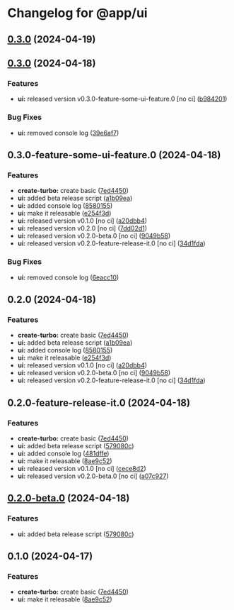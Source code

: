 # Changelog for @app/ui

## [0.3.0](https://github.com/haukurmar/nextjs-sandbox/compare/@app/ui-v0.3.0...@app/ui-vnull) (2024-04-19)

## [0.3.0](https://github.com/haukurmar/nextjs-sandbox/compare/@app/ui-v0.2.0...@app/ui-v0.3.0) (2024-04-18)


### Features

* **ui:** released version v0.3.0-feature-some-ui-feature.0 [no ci] ([b984201](https://github.com/haukurmar/nextjs-sandbox/commit/b984201330ade9bba4fddf3dd46367cf9554e06f))


### Bug Fixes

* **ui:** removed console log ([39e6af7](https://github.com/haukurmar/nextjs-sandbox/commit/39e6af7ddaa2b1decd0aca601ffc61c041a318a5))

## 0.3.0-feature-some-ui-feature.0 (2024-04-18)


### Features

* **create-turbo:** create basic ([7ed4450](https://github.com/haukurmar/nextjs-sandbox/commit/7ed4450724d442676f3713744f792ae6c26cbea2))
* **ui:** added beta release script ([a1b09ea](https://github.com/haukurmar/nextjs-sandbox/commit/a1b09eaea9d0c78c01b92ed2107bf8e77dfc3b83))
* **ui:** added console log ([8580155](https://github.com/haukurmar/nextjs-sandbox/commit/858015507cea745f24e4445122f120bbb0407b06))
* **ui:** make it releasable ([e254f3d](https://github.com/haukurmar/nextjs-sandbox/commit/e254f3dd116a37b7ef6447e4200a4182017e85ed))
* **ui:** released version v0.1.0 [no ci] ([a20dbb4](https://github.com/haukurmar/nextjs-sandbox/commit/a20dbb4404ab60d421fa7c3703b032b4d0155627))
* **ui:** released version v0.2.0 [no ci] ([7dd02d1](https://github.com/haukurmar/nextjs-sandbox/commit/7dd02d1ba2ca48c8ca11b465b3c362c39af05427))
* **ui:** released version v0.2.0-beta.0 [no ci] ([9049b58](https://github.com/haukurmar/nextjs-sandbox/commit/9049b58f7909bcabcd6ba3521f46dc9e3fefc179))
* **ui:** released version v0.2.0-feature-release-it.0 [no ci] ([34d1fda](https://github.com/haukurmar/nextjs-sandbox/commit/34d1fdaf3eda8951c2f75834f13ba7ba7eb22515))


### Bug Fixes

* **ui:** removed console log ([6eacc10](https://github.com/haukurmar/nextjs-sandbox/commit/6eacc1078429b2e37bb414e8d80368514e673263))

## 0.2.0 (2024-04-18)


### Features

* **create-turbo:** create basic ([7ed4450](https://github.com/haukurmar/nextjs-sandbox/commit/7ed4450724d442676f3713744f792ae6c26cbea2))
* **ui:** added beta release script ([a1b09ea](https://github.com/haukurmar/nextjs-sandbox/commit/a1b09eaea9d0c78c01b92ed2107bf8e77dfc3b83))
* **ui:** added console log ([8580155](https://github.com/haukurmar/nextjs-sandbox/commit/858015507cea745f24e4445122f120bbb0407b06))
* **ui:** make it releasable ([e254f3d](https://github.com/haukurmar/nextjs-sandbox/commit/e254f3dd116a37b7ef6447e4200a4182017e85ed))
* **ui:** released version v0.1.0 [no ci] ([a20dbb4](https://github.com/haukurmar/nextjs-sandbox/commit/a20dbb4404ab60d421fa7c3703b032b4d0155627))
* **ui:** released version v0.2.0-beta.0 [no ci] ([9049b58](https://github.com/haukurmar/nextjs-sandbox/commit/9049b58f7909bcabcd6ba3521f46dc9e3fefc179))
* **ui:** released version v0.2.0-feature-release-it.0 [no ci] ([34d1fda](https://github.com/haukurmar/nextjs-sandbox/commit/34d1fdaf3eda8951c2f75834f13ba7ba7eb22515))

## 0.2.0-feature-release-it.0 (2024-04-18)


### Features

* **create-turbo:** create basic ([7ed4450](https://github.com/haukurmar/nextjs-sandbox/commit/7ed4450724d442676f3713744f792ae6c26cbea2))
* **ui:** added beta release script ([579080c](https://github.com/haukurmar/nextjs-sandbox/commit/579080c9e942495ef6c4d6f9d422f3e23ed3f562))
* **ui:** added console log ([481dffe](https://github.com/haukurmar/nextjs-sandbox/commit/481dffe38f70070f35f68a2c00704ca33f73aaee))
* **ui:** make it releasable ([8ae9c52](https://github.com/haukurmar/nextjs-sandbox/commit/8ae9c5253ea8ccc02a7d18352c88615c49138386))
* **ui:** released version v0.1.0 [no ci] ([cece8d2](https://github.com/haukurmar/nextjs-sandbox/commit/cece8d2e474feb456f7044382171871f624f9e8a))
* **ui:** released version v0.2.0-beta.0 [no ci] ([a07c927](https://github.com/haukurmar/nextjs-sandbox/commit/a07c9279fcd1bc91a03b0b4b4fdc3caf45353e34))

## [0.2.0-beta.0](https://github.com/haukurmar/nextjs-sandbox/compare/@app/ui-v0.1.0...@app/ui-v0.2.0-beta.0) (2024-04-18)


### Features

* **ui:** added beta release script ([579080c](https://github.com/haukurmar/nextjs-sandbox/commit/579080c9e942495ef6c4d6f9d422f3e23ed3f562))

## 0.1.0 (2024-04-17)


### Features

* **create-turbo:** create basic ([7ed4450](https://github.com/haukurmar/nextjs-sandbox/commit/7ed4450724d442676f3713744f792ae6c26cbea2))
* **ui:** make it releasable ([8ae9c52](https://github.com/haukurmar/nextjs-sandbox/commit/8ae9c5253ea8ccc02a7d18352c88615c49138386))

